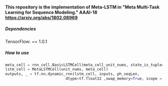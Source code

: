 #### This repository is the implementation of Meta-LSTM in "Meta Multi-Task Learning for Sequence Modeling." AAAI-18 https://arxiv.org/abs/1802.08969

##### Dependencies

TensorFlow:  == 1.0.1

##### How to use

```python
meta_cell = rnn_cell.BasicLSTMCell(meta_cell_unit_nums, state_is_tuple=False)
lstm_cell = MetaLSTMCell(unit_nums, meta_cell)
outputs, _ = tf.nn.dynamic_rnn(lstm_cell, inputs, ph_seqLen, 
                           dtype=tf.float32 ,swap_memory=True, scope = 'meta-lstm-')
```